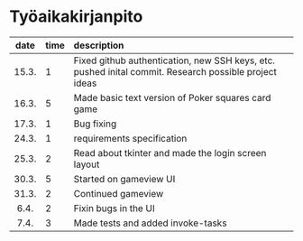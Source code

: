 # Työaikakirjanpito

| date | time | description  |
| :----:|:-----| :-----|
| 15.3. | 1    | Fixed github authentication, new SSH keys, etc. pushed inital commit. Research possible project ideas  |
| 16.3. | 5    | Made basic text version of Poker squares card game |
| 17.3. | 1    | Bug fixing |
| 24.3. | 1    | requirements specification |
| 25.3. | 2    | Read about tkinter and made the login screen layout |
| 30.3. | 5    | Started on gameview UI
| 31.3. | 2    | Continued gameview
|  6.4. | 2    | Fixin bugs in the UI
|  7.4. | 3    | Made tests and added invoke-tasks
